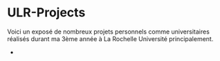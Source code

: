 # ULR-Projects

Voici un exposé de nombreux projets personnels comme universitaires réalisés durant ma 3ème année à La Rochelle Université principalement.

- 
